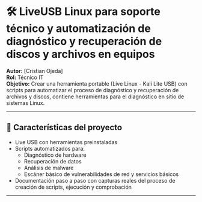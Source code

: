 # 🛠️ LiveUSB Linux para soporte técnico y automatización de diagnóstico y recuperación de discos y archivos en equipos

**Autor:** [Cristian Ojeda]  
**Rol:** Técnico IT  
**Objetivo:** Crear una herramienta portable (Live Linux - Kali Lite USB) con scripts para automatizar el proceso de diagnóstico y recuperación de archivos y discos, contiene herramientas para el diagnóstico en sitio de sistemas Linux.


---

## 🧰 Características del proyecto

- Live USB con herramientas preinstaladas
- Scripts automatizados para:
  - Diagnóstico de hardware
  - Recuperación de datos
  - Análisis de malware
  - Escáner básico de vulnerabilidades de red y servicios básicos
- Documentación paso a paso con capturas reales del proceso de creación de scripts, ejecución y comprobación

---
